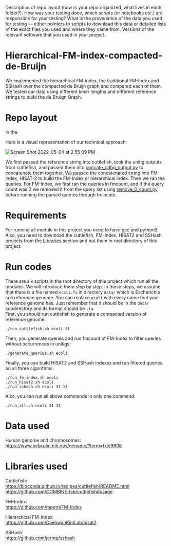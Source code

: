 Description of repo layout (how is your repo organized, what lives in each folder?).
How was your testing done, which scripts (or notebooks etc.) are responsible for your testing?
What is the provenance of the data you used for testing — either pointers to scripts to download this data or detailed lists of the exact files you used and where they came from.
Versions of the relevant software that you used in your project.


# Hierarchical-FM-index-compacted-de-Bruijn
We implemented the hierarchical FM-index, the traditional FM-Index and SSHash over the compacted de Bruijn graph and compared each of them. We tested our data using different kmer lengths and different reference strings to build the de Bruign Graph.

# Repo layout 
In the 


Here is a visual representation of our technical approach:


![Screen Shot 2022-05-04 at 2 55 09 PM](https://user-images.githubusercontent.com/43825734/166806155-3dc58aee-8e80-41dc-a1b2-aaaebc6998c9.png)

We first passed the reference string into cuttlefish, took the unitig outputs from cuttlefish,  and passed them into [concate_cdbg_output.py](https://github.com/PJeBeK/hierarchical-FM-index-compacted-de-Bruijn/blob/main/concate_cdbg_output.py) to concatenate them together. We passed the concatenated string into FM-Index, HISAT-2 to build the FM-Index or hierarchical index. Then we ran the queries. For FM-Index, we first ran the queries in fmcount, and if the query count was 0 we removed it from the query list using [remove_0_count.py](https://github.com/PJeBeK/hierarchical-FM-index-compacted-de-Bruijn/blob/main/remove_0_count.py) before running the parsed queries through fmlocate. 

# Requirements

For running all module in this project you need to have gcc and python3.\
Also, you need to download the cuttlefish, FM-Index, HISAT2 and SSHash projects from the [Libraries](#libraries-used) section and put them in root directory of this project.

# Run codes

There are six scripts in the root directory of this project which run all the modules. We will introduce them step by step.
In these steps, we assume that there is a file named `ecoli.fa` in directory `data/` which is Escherichia coli reference genome.
You can replace `ecoli` with every name that your reference genome has. Just remember that it should be in the `data/`
subdirectory and its format should be `.fa`.\
First, you should run cuttlefish to generate a compacted version of reference genome:
        
    ./run_cuttlefish.sh ecoli 31

Then, you generate queries and run fmcount of FM-Index to filter queries without occurrences in unitigs:

    ./generate_queries.sh ecoli

Finally, you can build HISAT2 and SSHash indexes and run filtered queries on all three algorithms:

    ./run_fm-index.sh ecoli
    ./run_hisat2.sh ecoli
    ./run_sshash.sh ecoli 31 13

Also, you can run all above commands in only one command:

    ./run_all.sh ecoli 31 13


# Data used
Human genome and chromosomes:\
https://www.ncbi.nlm.nih.gov/genome/?term=txid9606

# Libraries used
Cuttlefish:\
https://bioconda.github.io/recipes/cuttlefish/README.html
https://github.com/COMBINE-lab/cuttlefish#usage
 
FM-Index:\
https://github.com/mpetri/FM-Index
 
Hierarchical FM-Index:\
https://github.com/DaehwanKimLab/hisat2
 
SSHash:\
https://github.com/jermp/sshash
